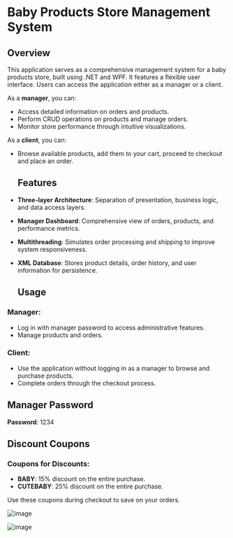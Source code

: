 # Baby Products Store Management System

## Overview
This application serves as a comprehensive management system for a baby products store, built using .NET and WPF. It features a flexible user interface. Users can access the application either as a manager or a client. 

As a **manager**, you can:
- Access detailed information on orders and products.
- Perform CRUD operations on products and manage orders.
- Monitor store performance through intuitive visualizations.

As a **client**, you can:
- Browse available products, add them to your cart, proceed to checkout and place an order.

  ## Features
- **Three-layer Architecture**: Separation of presentation, business logic, and data access layers.
- **Manager Dashboard**: Comprehensive view of orders, products, and performance metrics.
- **Multithreading**: Simulates order processing and shipping to improve system responsiveness.
- **XML Database**: Stores product details, order history, and user information for persistence.

  ## Usage
### Manager:
- Log in with manager password to access administrative features.
- Manage products and orders.

### Client:
- Use the application without logging in as a manager to browse and purchase products.
- Complete orders through the checkout process.

## Manager Password
**Password**: 1234

## Discount Coupons
### Coupons for Discounts:
- **BABY**: 15% discount on the entire purchase.
- **CUTEBABY**: 25% discount on the entire purchase.

Use these coupons during checkout to save on your orders.

![image](https://github.com/AvitalHoro/dotNet5783_01_4499_8211/assets/116683111/26e6942c-eadb-414f-8519-124e717ffa4f)


![image](https://github.com/AvitalHoro/dotNet5783_01_4499_8211/assets/116683111/df0fbce2-ee0d-4cc3-b70e-31cdf49039a0)




